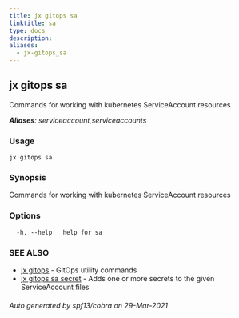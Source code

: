```yaml
---
title: jx gitops sa
linktitle: sa
type: docs
description: 
aliases:
  - jx-gitops_sa
---
```


## jx gitops sa

Commands for working with kubernetes ServiceAccount resources

***Aliases**: serviceaccount,serviceaccounts*

### Usage

```
jx gitops sa
```

### Synopsis

Commands for working with kubernetes ServiceAccount resources

### Options

```
  -h, --help   help for sa
```

### SEE ALSO

* [jx gitops](..)	 - GitOps utility commands
* [jx gitops sa secret](jx-gitops_sa_secret)	 - Adds one or more secrets to the given ServiceAccount files

###### Auto generated by spf13/cobra on 29-Mar-2021
